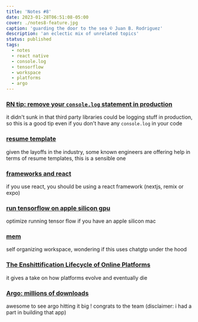 ```yaml
---
title: 'Notes #8'
date: 2023-01-28T06:51:08-05:00
cover: ./notes8-feature.jpg
caption: 'guarding the door to the sea © Juan B. Rodriguez'
description: 'an eclectic mix of unrelated topics'
status: published
tags:
  - notes
  - react native
  - console.log
  - tensorflow
  - workspace
  - platforms
  - argo
---
```


### [RN tip: remove your `console.log` statement in production](https://twitter.com/alexmngn/status/1617076853084127232?s=61&t=pFACbnfv7U6h2wo-vHG7rg)

it didn't sunk in that third party libraries could be logging stuff in production, so this is a good tip even if you don't have any `console.log` in your code

### [resume template](https://stackoverflow.blog/2020/11/25/how-to-write-an-effective-developer-resume-advice-from-a-hiring-manager/)

given the layoffs in the industry, some known engineers are offering help in terms of resume templates, this is a sensible one

### [frameworks and react](https://twitter.com/acdlite/status/1617611126514266112?s=61&t=vH3mrn7kTC4mtAM0V-NGBg)

if you use react, you should be using a react framework (nextjs, remix or expo)

### [run tensorflow on apple silicon gpu](https://twitter.com/svpino/status/1618232232438824961?s=61&t=YRxrdHDo1Oqxcimzb_Jzxw)

optimize running tensor flow if you have an apple silicon mac

### [mem](https://get.mem.ai)

self organizing workspace, wondering if this uses chatgtp under the hood

### [The Enshittification Lifecycle of Online Platforms](https://www.wired.com/story/tiktok-platforms-cory-doctorow/)

it gives a take on how platforms evolve and eventually die

### [Argo: millions of downloads](https://twitter.com/producthunt/status/1618628649875566592?s=61&t=5GmHKMBb491e7120OjJQBw)

awesome to see argo hitting it big ! congrats to the team (disclaimer: i had a part in building that app)
